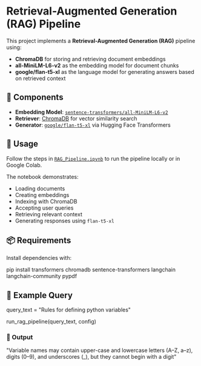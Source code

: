 # Retrieval-Augmented Generation (RAG) Pipeline

This project implements a **Retrieval-Augmented Generation (RAG)** pipeline using:

- **ChromaDB** for storing and retrieving document embeddings
- **all-MiniLM-L6-v2** as the embedding model for document chunks
- **google/flan-t5-xl** as the language model for generating answers based on retrieved context

## 🔧 Components

- **Embedding Model**: [`sentence-transformers/all-MiniLM-L6-v2`](https://huggingface.co/sentence-transformers/all-MiniLM-L6-v2)  
- **Retriever**: [ChromaDB](https://www.trychroma.com/) for vector similarity search  
- **Generator**: [`google/flan-t5-xl`](https://huggingface.co/google/flan-t5-xl) via Hugging Face Transformers

## 🚀 Usage

Follow the steps in [`RAG_Pipeline.ipynb`](RAG_Pipeline.ipynb) to run the pipeline locally or in Google Colab.

The notebook demonstrates:
- Loading documents
- Creating embeddings
- Indexing with ChromaDB
- Accepting user queries
- Retrieving relevant context
- Generating responses using `flan-t5-xl`

## 📦 Requirements

Install dependencies with:

pip install transformers chromadb sentence-transformers langchain langchain-community pypdf


## 📝 Example Query

query_text = "Rules for defining python variables"

run_rag_pipeline(query_text, config)

### 💬 Output
"Variable names may contain upper-case and lowercase letters (A–Z, a–z), digits (0–9), and underscores (_), but they cannot begin with a digit"
